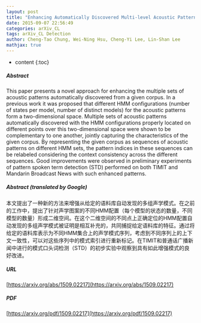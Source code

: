 ```yaml
---
layout: post
title: "Enhancing Automatically Discovered Multi-level Acoustic Patterns Considering Context Consistency With Applications in Spoken Term Detection"
date: 2015-09-07 22:56:49
categories: arXiv_CL
tags: arXiv_CL Detection
author: Cheng-Tao Chung, Wei-Ning Hsu, Cheng-Yi Lee, Lin-Shan Lee
mathjax: true
---
```


* content
{:toc}

##### Abstract
This paper presents a novel approach for enhancing the multiple sets of acoustic patterns automatically discovered from a given corpus. In a previous work it was proposed that different HMM configurations (number of states per model, number of distinct models) for the acoustic patterns form a two-dimensional space. Multiple sets of acoustic patterns automatically discovered with the HMM configurations properly located on different points over this two-dimensional space were shown to be complementary to one another, jointly capturing the characteristics of the given corpus. By representing the given corpus as sequences of acoustic patterns on different HMM sets, the pattern indices in these sequences can be relabeled considering the context consistency across the different sequences. Good improvements were observed in preliminary experiments of pattern spoken term detection (STD) performed on both TIMIT and Mandarin Broadcast News with such enhanced patterns.

##### Abstract (translated by Google)
本文提出了一种新的方法来增强从给定的语料库自动发现的多组声学模式。在之前的工作中，提出了针对声学图案的不同HMM配置（每个模型的状态的数量，不同模型的数量）形成二维空间。在这个二维空间的不同点上正确定位的HMM配置自动发现的多组声学模式被证明是相互补充的，共同捕捉给定语料库的特征。通过将给定的语料库表示为不同HMM集合上的声学模式序列，考虑到不同序列上的上下文一致性，可以对这些序列中的模式索引进行重新标记。在TIMIT和普通话广播新闻中进行的模式口头词检测（STD）的初步实验中观察到具有如此增强模式的良好改进。

##### URL
[https://arxiv.org/abs/1509.02217](https://arxiv.org/abs/1509.02217)

##### PDF
[https://arxiv.org/pdf/1509.02217](https://arxiv.org/pdf/1509.02217)

